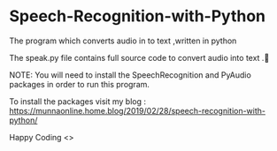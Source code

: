 # Speech-Recognition-with-Python

The program which converts audio in to text ,written in python 

The speak.py file contains full source code to convert audio into text .🙂


   NOTE: You will need to install the SpeechRecognition and PyAudio packages in order to run this program. 
   
To install the packages visit my blog :
         https://munnaonline.home.blog/2019/02/28/speech-recognition-with-python/
         
         
 Happy Coding <>
   


